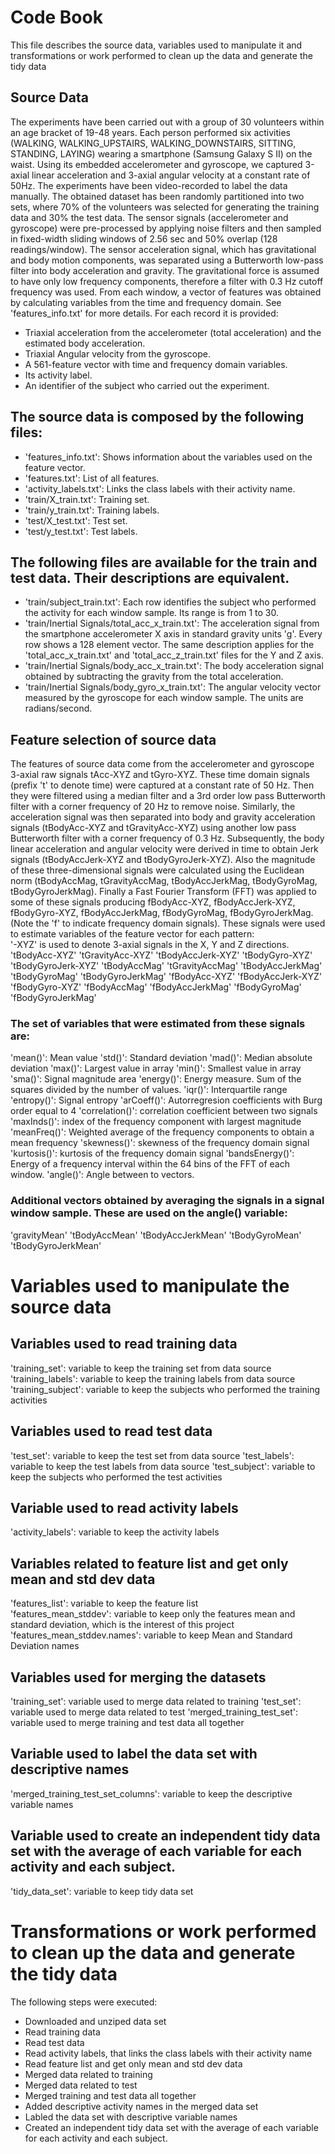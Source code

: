 # Code Book
This file describes the source data, variables used to manipulate it and transformations or work performed to clean up the data and generate the tidy data

## Source Data 
The experiments have been carried out with a group of 30 volunteers within an age bracket of 19-48 years. Each person performed six activities (WALKING, WALKING_UPSTAIRS, WALKING_DOWNSTAIRS, SITTING, STANDING, LAYING) wearing a smartphone (Samsung Galaxy S II) on the waist. Using its embedded accelerometer and gyroscope, we captured 3-axial linear acceleration and 3-axial angular velocity at a constant rate of 50Hz. The experiments have been video-recorded to label the data manually. The obtained dataset has been randomly partitioned into two sets, where 70% of the volunteers was selected for generating the training data and 30% the test data. 
The sensor signals (accelerometer and gyroscope) were pre-processed by applying noise filters and then sampled in fixed-width sliding windows of 2.56 sec and 50% overlap (128 readings/window). The sensor acceleration signal, which has gravitational and body motion components, was separated using a Butterworth low-pass filter into body acceleration and gravity. The gravitational force is assumed to have only low frequency components, therefore a filter with 0.3 Hz cutoff frequency was used. From each window, a vector of features was obtained by calculating variables from the time and frequency domain. See 'features_info.txt' for more details. 
For each record it is provided:
- Triaxial acceleration from the accelerometer (total acceleration) and the estimated body acceleration.
- Triaxial Angular velocity from the gyroscope. 
- A 561-feature vector with time and frequency domain variables. 
- Its activity label. 
- An identifier of the subject who carried out the experiment.

## The source data is composed by the following files:
- 'features_info.txt': Shows information about the variables used on the feature vector.
- 'features.txt': List of all features.
- 'activity_labels.txt': Links the class labels with their activity name.
- 'train/X_train.txt': Training set.
- 'train/y_train.txt': Training labels.
- 'test/X_test.txt': Test set.
- 'test/y_test.txt': Test labels.

## The following files are available for the train and test data. Their descriptions are equivalent. 
- 'train/subject_train.txt': Each row identifies the subject who performed the activity for each window sample. Its range is from 1 to 30. 
- 'train/Inertial Signals/total_acc_x_train.txt': The acceleration signal from the smartphone accelerometer X axis in standard gravity units 'g'. Every row shows a 128 element vector. The same description applies for the 'total_acc_x_train.txt' and 'total_acc_z_train.txt' files for the Y and Z axis. 
- 'train/Inertial Signals/body_acc_x_train.txt': The body acceleration signal obtained by subtracting the gravity from the total acceleration. 
- 'train/Inertial Signals/body_gyro_x_train.txt': The angular velocity vector measured by the gyroscope for each window sample. The units are radians/second. 

## Feature selection of source data
The features of source data come from the accelerometer and gyroscope 3-axial raw signals tAcc-XYZ and tGyro-XYZ. These time domain signals (prefix 't' to denote time) were captured at a constant rate of 50 Hz. Then they were filtered using a median filter and a 3rd order low pass Butterworth filter with a corner frequency of 20 Hz to remove noise. Similarly, the acceleration signal was then separated into body and gravity acceleration signals (tBodyAcc-XYZ and tGravityAcc-XYZ) using another low pass Butterworth filter with a corner frequency of 0.3 Hz. 
Subsequently, the body linear acceleration and angular velocity were derived in time to obtain Jerk signals (tBodyAccJerk-XYZ and tBodyGyroJerk-XYZ). Also the magnitude of these three-dimensional signals were calculated using the Euclidean norm (tBodyAccMag, tGravityAccMag, tBodyAccJerkMag, tBodyGyroMag, tBodyGyroJerkMag). 
Finally a Fast Fourier Transform (FFT) was applied to some of these signals producing fBodyAcc-XYZ, fBodyAccJerk-XYZ, fBodyGyro-XYZ, fBodyAccJerkMag, fBodyGyroMag, fBodyGyroJerkMag. (Note the 'f' to indicate frequency domain signals). 
These signals were used to estimate variables of the feature vector for each pattern:  
'-XYZ' is used to denote 3-axial signals in the X, Y and Z directions.
'tBodyAcc-XYZ'
'tGravityAcc-XYZ'
'tBodyAccJerk-XYZ'
'tBodyGyro-XYZ'
'tBodyGyroJerk-XYZ'
'tBodyAccMag'
'tGravityAccMag'
'tBodyAccJerkMag'
'tBodyGyroMag'
'tBodyGyroJerkMag'
'fBodyAcc-XYZ'
'fBodyAccJerk-XYZ'
'fBodyGyro-XYZ'
'fBodyAccMag'
'fBodyAccJerkMag'
'fBodyGyroMag'
'fBodyGyroJerkMag'

### The set of variables that were estimated from these signals are: 
'mean()': Mean value
'std()': Standard deviation
'mad()': Median absolute deviation 
'max()': Largest value in array
'min()': Smallest value in array
'sma()': Signal magnitude area
'energy()': Energy measure. Sum of the squares divided by the number of values. 
'iqr()': Interquartile range 
'entropy()': Signal entropy
'arCoeff()': Autorregresion coefficients with Burg order equal to 4
'correlation()': correlation coefficient between two signals
'maxInds()': index of the frequency component with largest magnitude
'meanFreq()': Weighted average of the frequency components to obtain a mean frequency
'skewness()': skewness of the frequency domain signal 
'kurtosis()': kurtosis of the frequency domain signal 
'bandsEnergy()': Energy of a frequency interval within the 64 bins of the FFT of each window.
'angle()': Angle between to vectors.

### Additional vectors obtained by averaging the signals in a signal window sample. These are used on the angle() variable:
'gravityMean'
'tBodyAccMean'
'tBodyAccJerkMean'
'tBodyGyroMean'
'tBodyGyroJerkMean'

# Variables used to manipulate the source data
 
## Variables used to read training data
'training_set':  variable to keep the training set from data source  
'training_labels': variable to keep the training labels from data source
'training_subject': variable to keep the subjects who performed the training activities

## Variables used to read test data
'test_set': variable to keep the test set from data source
'test_labels': variable to keep the test labels from data source
'test_subject': variable to keep the subjects who performed the test activities
  
## Variable used to read activity labels 
'activity_labels': variable to keep the activity labels 
 
## Variables related to feature list and get only mean and std dev data
'features_list': variable to keep the feature list  
'features_mean_stddev': variable to keep only the features mean and standard deviation, which is the interest of this project
'features_mean_stddev.names': variable to keep Mean and Standard Deviation names
 
## Variables used for merging the datasets 
'training_set': variable used to merge data related to training
'test_set': variable used to merge data related to test 
'merged_training_test_set': variable used to merge training and test data all together

## Variable used to label the data set with descriptive names
'merged_training_test_set_columns': variable to keep the descriptive variable names 

## Variable used to create an independent tidy data set with the average of each variable for each activity and each subject.
'tidy_data_set': variable to keep tidy data set

# Transformations or work performed to clean up the data and generate the tidy data
The following steps were executed:
- Downloaded and unziped data set
- Read training data
- Read test data
- Read activity labels, that links the class labels with their activity name
- Read feature list and get only mean and std dev data
- Merged data related to training
- Merged data related to test
- Merged training and test data all together
- Added descriptive activity names in the merged data set
- Labled the data set with descriptive variable names
- Created an independent tidy data set with the average of each variable for each activity and each subject.




